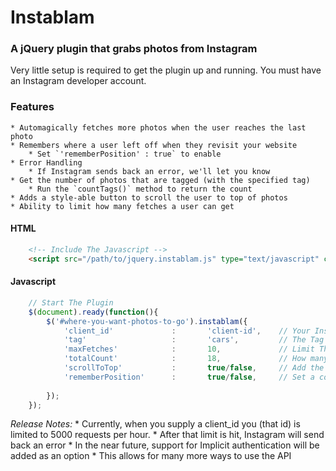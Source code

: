 # Instablam

### A jQuery plugin that grabs photos from Instagram

Very little setup is required to get the plugin up and running. You must have an Instagram developer account. 

### Features
	* Automagically fetches more photos when the user reaches the last photo
	* Remembers where a user left off when they revisit your website
		* Set `'rememberPosition' : true` to enable
	* Error Handling
		* If Instagram sends back an error, we'll let you know
	* Get the number of photos that are tagged (with the specified tag)
		* Run the `countTags()` method to return the count
	* Adds a style-able button to scroll the user to top of photos
	* Ability to limit how many fetches a user can get

#### HTML
```html
	<!-- Include The Javascript -->
	<script src="/path/to/jquery.instablam.js" type="text/javascript" charset="utf-8"></script>
```

#### Javascript
```javascript
	// Start The Plugin
	$(document).ready(function(){
		$('#where-you-want-photos-to-go').instablam({
			'client_id'				:		'client-id',	// Your Instagram Client ID
			'tag'					:		'cars',			// The Tag You Want To Pull
			'maxFetches'			:		10,				// Limit The Number of Fetches a User gets
			'totalCount'			:		18,				// How many photos are displayed per page
			'scrollToTop'			:		true/false,		// Add the scroll to top button?
			'rememberPosition'		:		true/false,		// Set a cookie to remember the users position?
			
		});
	});
```

*Release Notes:*
	* Currently, when you supply a client_id you (that id) is limited to 5000 requests per hour.
		 * After that limit is hit, Instagram will send back an error
	* In the near future, support for Implicit authentication will be added as an option
		* This allows for many more ways to use the API
